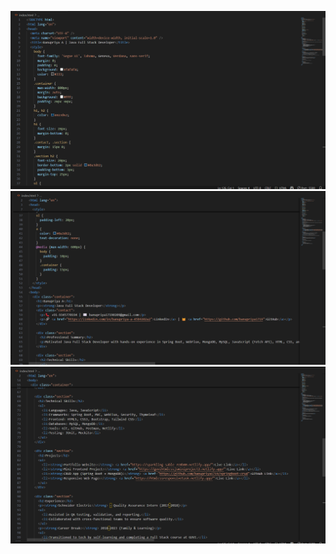 ![image alt](https://github.com/banupriya1719/BANUPRIYA-RESUME/blob/main/Screenshot%202025-05-11%20000439.png?raw=true)
![image alt](https://github.com/banupriya1719/BANUPRIYA-RESUME/blob/main/Screenshot%202025-05-11%20000452.png?raw=true)
![image alt](https://github.com/banupriya1719/BANUPRIYA-RESUME/blob/main/Screenshot%202025-05-11%20000508.png?raw=true)
